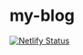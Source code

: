 # my-blog

[![Netlify Status](https://api.netlify.com/api/v1/badges/aea7bd1f-418e-4af0-b75d-2ee64f141ee4/deploy-status)](https://app.netlify.com/sites/sghh-my-blog/deploys)